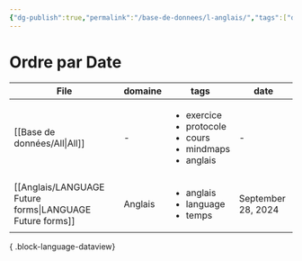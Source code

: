 ```yaml
---
{"dg-publish":true,"permalink":"/base-de-donnees/l-anglais/","tags":["dataview"],"noteIcon":""}
---
```


# Ordre par Date
| File                                                        | domaine | tags                                                                                        | date               |
| ----------------------------------------------------------- | ------- | ------------------------------------------------------------------------------------------- | ------------------ |
| [[Base de données/All\|All]]                             | \-      | <ul><li>exercice</li><li>protocole</li><li>cours</li><li>mindmaps</li><li>anglais</li></ul> | \-                 |
| [[Anglais/LANGUAGE Future forms\|LANGUAGE Future forms]] | Anglais | <ul><li>anglais</li><li>language</li><li>temps</li></ul>                                    | September 28, 2024 |

{ .block-language-dataview}
